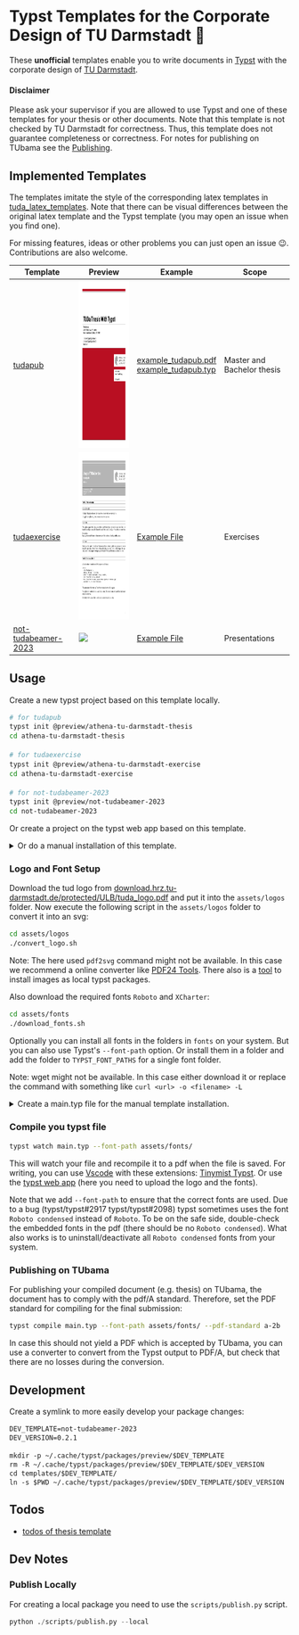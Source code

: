 # Typst Templates for the Corporate Design of TU Darmstadt :book:
These **unofficial** templates enable you to write documents in [Typst](https://github.com/typst/typst) with the corporate design of [TU Darmstadt](https://www.tu-darmstadt.de/).

#### Disclaimer
Please ask your supervisor if you are allowed to use Typst and one of these templates for your thesis or other documents.
Note that this template is not checked by TU Darmstadt for correctness.
Thus, this template does not guarantee completeness or correctness.
For notes for publishing on TUbama see the [Publishing](#publishing-on-tubama).


## Implemented Templates
The templates imitate the style of the corresponding latex templates in [tuda_latex_templates](https://github.com/tudace/tuda_latex_templates).
Note that there can be visual differences between the original latex template and the Typst template (you may open an issue when you find one).

For missing features, ideas or other problems you can just open an issue :wink:. Contributions are also welcome.

| Template | Preview | Example | Scope |
|----------|---------|---------|-------|
| [tudapub](templates/tudapub/template/tudapub.typ) | <img src="templates/tudapub/preview/tudapub_prev-01.png" height="300px"> | [example_tudapub.pdf](example_tudapub.pdf) <br/> [example_tudapub.typ](example_tudapub.typ) | Master and Bachelor thesis |
| [tudaexercise](templates/tudaexercise/template/tudaexercise.typ) | <img src="templates/tudaexercise/preview/tudaexercise_prev-1.png" height="300px"> | [Example File](templates_examples/tudaexercise/main.typ) | Exercises |
| [not-tudabeamer-2023](templates/not-tudabeamer-2023/template/lib.typ) | <img src="templates/not-tudabeamer-2023/preview/thumbnail.webp" height="300px"> | [Example File](templates_examples/not-tudabeamer-2023/main.typ) | Presentations |

## Usage
Create a new typst project based on this template locally.
```bash
# for tudapub
typst init @preview/athena-tu-darmstadt-thesis
cd athena-tu-darmstadt-thesis

# for tudaexercise
typst init @preview/athena-tu-darmstadt-exercise
cd athena-tu-darmstadt-exercise

# for not-tudabeamer-2023
typst init @preview/not-tudabeamer-2023
cd not-tudabeamer-2023
```
Or create a project on the typst web app based on this template.

<details>
<summary>Or do a manual installation of this template.</summary>
For a manual setup create a folder for your writing project and download this template into the `templates` folder:

```bash
mkdir my_thesis && cd my_thesis
mkdir templates && cd templates
git clone https://github.com/JeyRunner/tuda-typst-templates
```
</details>

### Logo and Font Setup
Download the tud logo from [download.hrz.tu-darmstadt.de/protected/ULB/tuda_logo.pdf](https://download.hrz.tu-darmstadt.de/protected/ULB/tuda_logo.pdf) and put it into the `assets/logos` folder.
Now execute the following script in the `assets/logos` folder to convert it into an svg:

```bash
cd assets/logos
./convert_logo.sh
```

Note: The here used `pdf2svg` command might not be available. In this case we recommend a online converter like [PDF24 Tools](https://tools.pdf24.org/en/pdf-to-svg). There also is a [tool](https://github.com/FussballAndy/typst-img-to-local) to install images as local typst packages.

Also download the required fonts `Roboto` and `XCharter`:
```bash
cd assets/fonts
./download_fonts.sh
```
Optionally you can install all fonts in the folders in `fonts` on your system. But you can also use Typst's `--font-path` option. Or install them in a folder and add the folder to `TYPST_FONT_PATHS` for a single font folder.

Note: wget might not be available. In this case either download it or replace the command with something like `curl <url> -o <filename> -L`

<details>
<summary>Create a main.typ file for the manual template installation.</summary>
Create a simple `main.typ` in the root folder (`my_thesis`) of your new project:

```js
#import "templates/tuda-typst-templates/templates/tudapub/template/lib.typ": *

#show: tudapub.with(
  title: [
    My Thesis
  ],
  author: "My Name",
  accentcolor: "3d"
)

= My First Chapter
Some Text
```

</details>

### Compile you typst file

```bash
typst watch main.typ --font-path assets/fonts/
```

This will watch your file and recompile it to a pdf when the file is saved. For writing, you can use [Vscode](https://code.visualstudio.com/) with these extensions: [Tinymist Typst](https://marketplace.visualstudio.com/items?itemName=myriad-dreamin.tinymist). Or use the [typst web app](https://typst.app/) (here you need to upload the logo and the fonts).

Note that we add `--font-path` to ensure that the correct fonts are used.
Due to a bug (typst/typst#2917 typst/typst#2098) typst sometimes uses the font `Roboto condensed` instead of `Roboto`.
To be on the safe side, double-check the embedded fonts in the pdf (there should be no `Roboto condensed`).
What also works is to uninstall/deactivate all `Roboto condensed` fonts from your system.

### Publishing on TUbama
For publishing your compiled document (e.g. thesis) on TUbama, the document has to comply with the pdf/A standard. 
Therefore, set the PDF standard for compiling for the final submission:
```bash
typst compile main.typ --font-path assets/fonts/ --pdf-standard a-2b
```
In case this should not yield a PDF which is accepted by TUbama, you can use a converter to convert from the Typst output to PDF/A, but check that there are no losses during the conversion. 

## Development

Create a symlink to more easily develop your package changes:
```
DEV_TEMPLATE=not-tudabeamer-2023
DEV_VERSION=0.2.1

mkdir -p ~/.cache/typst/packages/preview/$DEV_TEMPLATE
rm -R ~/.cache/typst/packages/preview/$DEV_TEMPLATE/$DEV_VERSION
cd templates/$DEV_TEMPLATE/
ln -s $PWD ~/.cache/typst/packages/preview/$DEV_TEMPLATE/$DEV_VERSION
```

## Todos
- [todos of thesis template](templates/tudapub/TODO.md)

## Dev Notes
### Publish Locally
For creating a local package you need to use the `scripts/publish.py` script.
```python
python ./scripts/publish.py --local
```
